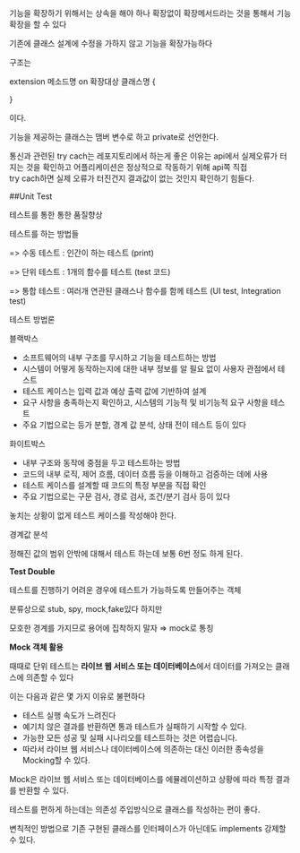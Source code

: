 기능을 확장하기 위해서는 상속을 해야 하나 확장없이 확장메서드라는 것을 통해서 기능 확장을 할 수 있다 

기존에 클래스 설계에 수정을 가하지 않고 기능을 확장가능하다

구조는 

extension 메소드명  on 확장대상 클래스명 {

} 

이다.

기능을 제공하는 클래스는 맴버 변수로 하고 private로 선언한다.

 통신과 관련된 try cach는 레포지토리에서 하는게 좋은 이유는  api에서 실제오류가 
 터지는 것을 확인하고 어플리케이션은 정상적으로 작동하기 위해 api쪽 직접  
 try cach하면 실제 오류가 터진건지 결과값이 없는 것인지 확인하기 힘들다.

##Unit Test

테스트를 통한 통한 품질향상

테스트를 하는 방법들

=> 수동 테스트 : 인간이 하는 테스트 (print)

=> 단위 테스트 : 1개의 함수를 테스트 (test 코드)

=> 통합 테스트 : 여러개 연관된 클래스나 함수를 함께 테스트 (UI test, Integration test)

테스트 방법론

블랙박스

- 소프트웨어의 내부 구조를 무시하고 기능을 테스트하는 방법
- 시스템이 어떻게 동작하는지에 대한 내부 정보를 알 필요 없이 사용자 관점에서 테스트
- 테스트 케이스는 입력 값과 예상 출력 값에 기반하여 설계
- 요구 사항을 충족하는지 확인하고, 시스템의 기능적 및 비기능적 요구 사항을 테스트
- 주요 기법으로는 등가 분할, 경계 값 분석, 상태 전이 테스트 등이 있다

화이트박스

- 내부 구조와 동작에 중점을 두고 테스트하는 방법
- 코드의 내부 로직, 제어 흐름, 데이터 흐름 등을 이해하고 검증하는 데에 사용
- 테스트 케이스를 설계할 때 코드의 특정 부분을 직접 확인
- 주요 기법으로는 구문 검사, 경로 검사, 조건/분기 검사 등이 있다

놓치는 상황이 없게 테스트 케이스를 작성해야 한다.

경계값 분석 

정해진 값의 범위 안밖에 대해서 테스트 하는데 보통 6번 정도 하게 된다.

**Test Double**

테스트를 진행하기 어려운 경우에 테스트가 가능하도록 만들어주는 객체

분류상으로 stub, spy, mock,fake있다 하지만 

모호한 경계를 가지므로 용어에 집착하지 말자 ⇒ mock로 통칭

**Mock 객체 활용**

때때로 단위 테스트는 **라이브 웹 서비스 또는 데이터베이스**에서 데이터를 가져오는 클래스에 의존할 수 있다

이는 다음과 같은 몇 가지 이유로 불편하다

- 테스트 실행 속도가 느려진다
- 예기치 않은 결과를 반환하면 통과 테스트가 실패하기 시작할 수 있다.
- 가능한 모든 성공 및 실패 시나리오를 테스트하는 것은 어렵습니다.
- 따라서 라이브 웹 서비스나 데이터베이스에 의존하는 대신 이러한 종속성을 Mocking할 수 있다.

Mock은 라이브 웹 서비스 또는 데이터베이스를 에뮬레이션하고 상황에 따라 특정 결과를 반환할 수 있다.

테스트를 편하게 하는데는 의존성 주입방식으로 클래스를 작성하는 편이 좋다.

변칙적인 방법으로 기존 구현된 클래스를  인터페이스가 아닌데도 implements 강제할 수 있다.
